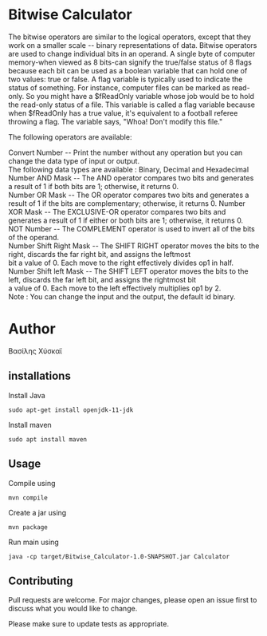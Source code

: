 
# Bitwise Calculator
The bitwise operators are similar to the logical operators, except that they work on a smaller scale -- binary representations of data.
Bitwise operators are used to change individual bits in an operand. A single byte of computer memory-when viewed as 8 bits-can signify 
the true/false status of 8 flags because each bit can be used as a boolean variable that can hold one of two values: true or false. A 
flag variable is typically used to indicate the status of something. For instance, computer files can be marked as read-only. So you 
might have a $fReadOnly variable whose job would be to hold the read-only status of a file. This variable is called a flag variable 
because when $fReadOnly has a true value, it's equivalent to a football referee throwing a flag. The variable says, "Whoa! Don't modify 
this file."

The following operators are available:

Convert Number -- Print the number without any operation but you can change the data type of input or output.  
The following data types are available : Binary, Decimal and Hexadecimal  
Number AND Mask -- The AND operator compares two bits and generates a result of 1 if both bits are 1; otherwise, it returns 0.   
Number OR Mask -- The OR operator compares two bits and generates a result of 1 if the bits are complementary; otherwise, it returns 0. 
Number XOR Mask -- The EXCLUSIVE-OR operator compares two bits and generates a result of 1 if either or both bits are 1; otherwise, it
returns 0.  
NOT Number -- The COMPLEMENT operator is used to invert all of the bits of the operand.  
Number Shift Right Mask -- The SHIFT RIGHT operator moves the bits to the right, discards the far right bit, and assigns the leftmost  
bit a value of 0. Each move to the right effectively divides op1 in half.  
Number Shift left Mask -- The SHIFT LEFT operator moves the bits to the left, discards the far left bit, and assigns the rightmost bit  
a value of 0. Each move to the left effectively multiplies op1 by 2.  
Note : You can change the input and the output, the default id binary.  

# Author

Βασίλης Χύσκαϊ

## installations

Install Java

```
sudo apt-get install openjdk-11-jdk
```

Install maven

```
sudo apt install maven
```

## Usage

Compile using 

```
mvn compile
```

Create a jar using 

```
mvn package
```

Run main using 

```
java -cp target/Bitwise_Calculator-1.0-SNAPSHOT.jar Calculator
```

## Contributing
Pull requests are welcome. For major changes, please open an issue first to discuss what you would like to change.

Please make sure to update tests as appropriate.

